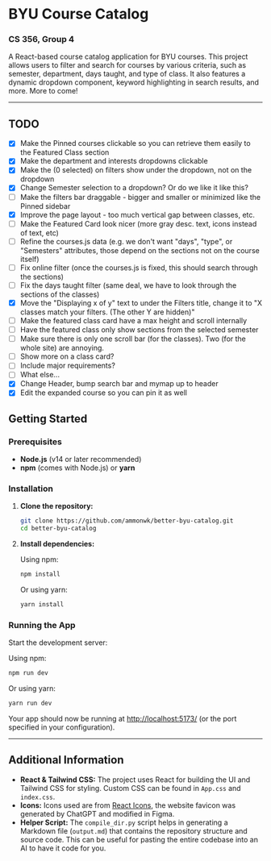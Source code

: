# BYU Course Catalog

### CS 356, Group 4

A React-based course catalog application for BYU courses. This project allows users to filter and search for courses by various criteria, such as semester, department, days taught, and type of class. It also features a dynamic dropdown component, keyword highlighting in search results, and more. More to come!

---

## TODO

- [x] Make the Pinned courses clickable so you can retrieve them easily to the Featured Class section
- [x] Make the department and interests dropdowns clickable
- [x] Make the (0 selected) on filters show under the dropdown, not on the dropdown
- [x] Change Semester selection to a dropdown? Or do we like it like this?
- [ ] Make the filters bar draggable - bigger and smaller or minimized like the Pinned sidebar
- [x] Improve the page layout - too much vertical gap between classes, etc.
- [ ] Make the Featured Card look nicer (more gray desc. text, icons instead of text, etc)
- [ ] Refine the courses.js data (e.g. we don't want "days", "type", or "Semesters" attributes, those depend on the sections not on the course itself)
- [ ] Fix online filter (once the courses.js is fixed, this should search through the sections)
- [ ] Fix the days taught filter (same deal, we have to look through the sections of the classes)
- [x] Move the "Displaying x of y" text to under the Filters title, change it to "X classes match your filters. (The other Y are hidden)"
- [ ] Make the featured class card have a max height and scroll internally
- [ ] Have the featured class only show sections from the selected semester
- [ ] Make sure there is only one scroll bar (for the classes). Two (for the whole site) are annoying.
- [ ] Show more on a class card?
- [ ] Include major requirements?
- [ ] What else...
- [x] Change Header, bump search bar and mymap up to header
- [x] Edit the expanded course so you can pin it as well

## Getting Started

### Prerequisites

- **Node.js** (v14 or later recommended)
- **npm** (comes with Node.js) or **yarn**

### Installation

1. **Clone the repository:**

   ```bash
   git clone https://github.com/ammonwk/better-byu-catalog.git
   cd better-byu-catalog
   ```

2. **Install dependencies:**

   Using npm:

   ```bash
   npm install
   ```

   Or using yarn:

   ```bash
   yarn install
   ```

### Running the App

Start the development server:

Using npm:

```bash
npm run dev
```

Or using yarn:

```bash
yarn run dev
```

Your app should now be running at [http://localhost:5173/](http://localhost:5173/) (or the port specified in your configuration).

---

## Additional Information

- **React & Tailwind CSS:** The project uses React for building the UI and Tailwind CSS for styling. Custom CSS can be found in `App.css` and `index.css`.
- **Icons:** Icons used are from [React Icons](https://react-icons.github.io/react-icons/), the website favicon was generated by ChatGPT and modified in Figma.
- **Helper Script:** The `compile_dir.py` script helps in generating a Markdown file (`output.md`) that contains the repository structure and source code. This can be useful for pasting the entire codebase into an AI to have it code for you.
